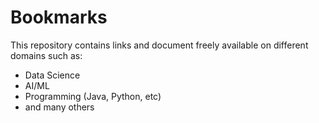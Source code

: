 # Bookmarks
This repository contains links and document freely available on different domains such as:
- Data Science
- AI/ML
- Programming (Java, Python, etc)
- and many others
